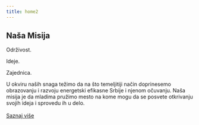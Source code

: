 ```yaml
---
title: home2
---
```

<h2 class="page-header text-center">Naša Misija</h1>
<div class="col-md-4 text-center">
  <span class="fa-stack fa-4x">
    <i class="fa fa-circle fa-stack-2x"></i>
    <i class="fa fa-leaf fa-inverse fa-stack-1x"></i>
  </span>
  <p class="lead">Održivost.</p>
</div>
<div class="col-md-4 text-center">
  <span class="fa-stack fa-4x">
    <i class="fa fa-circle fa-stack-2x"></i>
    <i class="fa fa-cogs fa-inverse fa-stack-1x"></i>
  </span>
  <p class="lead">Ideje.</p>
</div>
<div class="col-md-4 text-center">
  <span class="fa-stack fa-4x">
    <i class="fa fa-circle fa-stack-2x"></i>
    <i class="fa fa-users fa-inverse fa-stack-1x"></i>
  </span>
  <p class="lead">Zajednica.</p>
</div>
<p class="text-center">U okviru naših snaga težimo da na što temeljitiji način doprinesemo obrazovanju i razvoju energetski efikasne Srbije i njenom očuvanju. Naša misija je da mladima pružimo mesto na kome mogu da se posvete otkrivanju svojih ideja i sprovedu ih u delo.<br><br>
<a type="button" class="btn btn-success btn-lg" href="o-nama#nasa_misija">Saznaj više <i class="fa fa-angle-double-right"></i></a>
</p>
